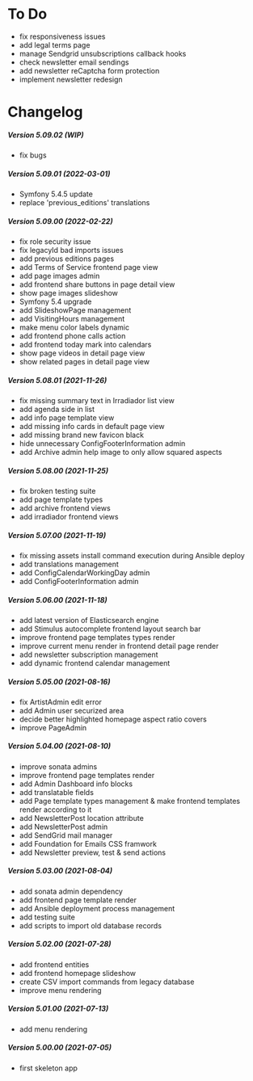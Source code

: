 To Do
=====

 * fix responsiveness issues
 * add legal terms page
 * manage Sendgrid unsubscriptions callback hooks
 * check newsletter email sendings
 * add newsletter reCaptcha form protection
 * implement newsletter redesign

Changelog
=========

##### Version 5.09.02 (WIP)
 * fix bugs

##### Version 5.09.01 (2022-03-01)
 * Symfony 5.4.5 update
 * replace 'previous_editions' translations

##### Version 5.09.00 (2022-02-22)
 * fix role security issue
 * fix legacyId bad imports issues
 * add previous editions pages
 * add Terms of Service frontend page view
 * add page images admin
 * add frontend share buttons in page detail view
 * show page images slideshow
 * Symfony 5.4 upgrade
 * add SlideshowPage management
 * add VisitingHours management
 * make menu color labels dynamic
 * add frontend phone calls action
 * add frontend today mark into calendars
 * show page videos in detail page view
 * show related pages in detail page view

##### Version 5.08.01 (2021-11-26)
 * fix missing summary text in Irradiador list view
 * add agenda side in list
 * add info page template view
 * add missing info cards in default page view
 * add missing brand new favicon black
 * hide unnecessary ConfigFooterInformation admin
 * add Archive admin help image to only allow squared aspects

##### Version 5.08.00 (2021-11-25)
 * fix broken testing suite
 * add page template types
 * add archive frontend views
 * add irradiador frontend views

##### Version 5.07.00 (2021-11-19)
 * fix missing assets install command execution during Ansible deploy
 * add translations management
 * add ConfigCalendarWorkingDay admin
 * add ConfigFooterInformation admin

##### Version 5.06.00 (2021-11-18)
 * add latest version of Elasticsearch engine
 * add Stimulus autocomplete frontend layout search bar
 * improve frontend page templates types render
 * improve current menu render in frontend detail page render
 * add newsletter subscription management
 * add dynamic frontend calendar management

##### Version 5.05.00 (2021-08-16)
 * fix ArtistAdmin edit error
 * add Admin user securized area
 * decide better highlighted homepage aspect ratio covers
 * improve PageAdmin

##### Version 5.04.00 (2021-08-10)
 * improve sonata admins
 * improve frontend page templates render
 * add Admin Dashboard info blocks
 * add translatable fields
 * add Page template types management & make frontend templates render according to it
 * add NewsletterPost location attribute
 * add NewsletterPost admin
 * add SendGrid mail manager
 * add Foundation for Emails CSS framwork
 * add Newsletter preview, test & send actions

##### Version 5.03.00 (2021-08-04)
 * add sonata admin dependency
 * add frontend page template render
 * add Ansible deployment process management
 * add testing suite
 * add scripts to import old database records

##### Version 5.02.00 (2021-07-28)
 * add frontend entities
 * add frontend homepage slideshow
 * create CSV import commands from legacy database
 * improve menu rendering

##### Version 5.01.00 (2021-07-13)
 * add menu rendering

##### Version 5.00.00 (2021-07-05)
 * first skeleton app

